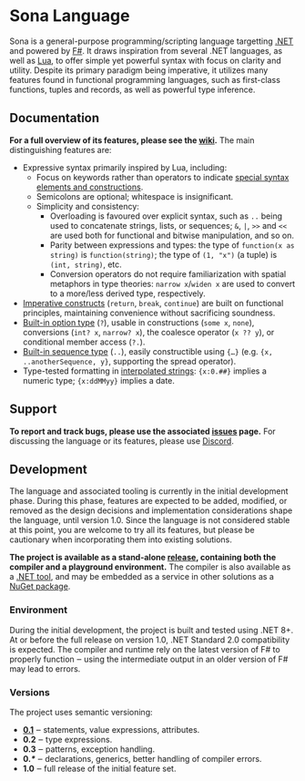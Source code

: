 # Sona Language

Sona is a general-purpose programming/scripting language targetting [.NET](https://dotnet.microsoft.com/en-us/) and powered by [F#](https://learn.microsoft.com/en-us/dotnet/fsharp/).
It draws inspiration from several .NET languages, as well as [Lua](https://www.lua.org/), to offer simple yet powerful syntax with focus on clarity and utility.
Despite its primary paradigm being imperative, it utilizes many features found in functional programming languages, such as first-class functions, tuples and records, as well as powerful type inference.

## Documentation
**For a full overview of its features, please see the [wiki](//github.com/IS4Code/Sona/wiki).** The main distinguishing features are:
* Expressive syntax primarily inspired by Lua, including:
  * Focus on keywords rather than operators to indicate [special syntax elements and constructions](//github.com/IS4Code/Sona/wiki/Symbols-and-operators).
  * Semicolons are optional; whitespace is insignificant.
  * Simplicity and consistency:
    * Overloading is favoured over explicit syntax, such as `..` being used to concatenate strings, lists, or sequences; `&`, `|`, `>>` and `<<` are used both for functional and bitwise manipulation, and so on.
    * Parity between expressions and types: the type of `function(x as string)` is `function(string)`; the type of `(1, "x")` (a tuple) is `(int, string)`, etc.
    * Conversion operators do not require familiarization with spatial metaphors in type theories: `narrow x`/`widen x` are used to convert to a more/less derived type, respectively.
* [Imperative constructs](//github.com/IS4Code/Sona/wiki/Control-statements) (`return`, `break`, `continue`) are built on functional principles, maintaining convenience without sacrificing soundness.
* [Built-in option type](//github.com/IS4Code/Sona/wiki/Built%E2%80%90in-types#options) (`?`), usable in constructions (`some x`, `none`), conversions (`int? x`, `narrow? x`), the coalesce operator (`x ?? y`), or conditional member access (`?.`).
* [Built-in sequence type](//github.com/IS4Code/Sona/wiki/Built%E2%80%90in-types#sequences) (`..`), easily constructible using `{…}` (e.g. `{x, ..anotherSequence, y}`, supporting the spread operator).
* Type-tested formatting in [interpolated strings](//github.com/IS4Code/Sona/wiki/Interpolated-strings): `{x:0.##}` implies a numeric type; `{x:ddMMyy}` implies a date.

## Support
**To report and track bugs, please use the associated [issues](//github.com/IS4Code/Sona/issues) page.**
For discussing the language or its features, please use [Discord](https://discord.gg/Rn6UGaU7PA).

## Development
The language and associated tooling is currently in the initial development phase.
During this phase, features are expected to be added, modified, or removed as the design decisions and implementation considerations shape the language, until version 1.0.
Since the language is not considered stable at this point, you are welcome to try all its features, but please be cautionary when incorporating them into existing solutions.

**The project is available as a stand-alone [release](//github.com/IS4Code/Sona/releases), containing both the compiler and a playground environment.**
The compiler is also available as a [.NET tool](https://www.nuget.org/packages/Sona.Compiler.Tool), and may be embedded as a service in other solutions as a [NuGet package](https://www.nuget.org/packages/Sona.Compiler).

### Environment
During the initial development, the project is built and tested using .NET 8+.
At or before the full release on version 1.0, .NET Standard 2.0 compatibility is expected.
The compiler and runtime rely on the latest version of F# to properly function ‒ using the intermediate output in an older version of F# may lead to errors.

### Versions
The project uses semantic versioning:
* **[0.1](//github.com/IS4Code/Sona/releases/tag/v0.1)** ‒ statements, value expressions, attributes.
* **0.2** ‒ type expressions.
* **0.3** ‒ patterns, exception handling.
* **0.<i>*</i>** ‒ declarations, generics, better handling of compiler errors.
* **1.0** ‒ full release of the initial feature set.
